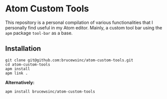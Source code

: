 # Atom Custom Tools

This repository is a personal compilation of various functionalities that I personally find useful in my Atom editor. Mainly, a custom tool bar using the `apm` package `tool-bar` as a base.

## Installation

```
git clone git@github.com:brucewsinc/atom-custom-tools.git
cd atom-custom-tools
apm install
apm link .
```

**Alternatively:**

```
apm install brucewsinc/atom-custom-tools
```
